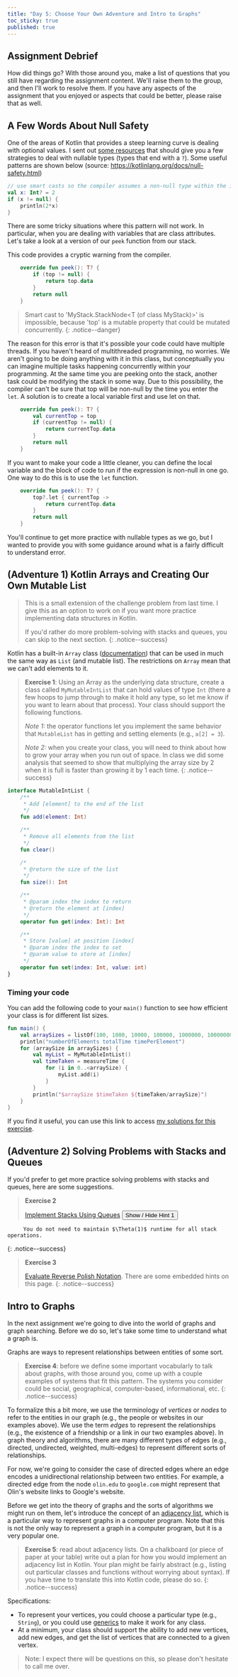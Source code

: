 ```yaml
---
title: "Day 5: Choose Your Own Adventure and Intro to Graphs"
toc_sticky: true
published: true
---
```


## Assignment Debrief

How did things go?  With those around you, make a list of questions that you still have regarding the assignment content.  We'll raise them to the group, and then I'll work to resolve them.  If you have any aspects of the assignment that you enjoyed or aspects that could be better, please raise that as well.

## A Few Words About Null Safety

One of the areas of Kotlin that provides a steep learning curve is dealing with optional values.  I sent out [some resources](https://kotlinlang.org/docs/null-safety.html) that should give you a few strategies to deal with nullable types (types that end with a ``?``).  Some useful patterns are shown below (source: https://kotlinlang.org/docs/null-safety.html)

```kotlin
// use smart casts so the compiler assumes a non-null type within the if statement
val x: Int? = 2
if (x != null) {
    println(2*x)
}
```
There are some tricky situations where this pattern will not work.  In particular, when you are dealing with variables that are class attributes.  Let's take a look at a version of our ``peek`` function from our stack.

This code provides a cryptic warning from the compiler.

```kotlin
    override fun peek(): T? {
        if (top != null) {
            return top.data
        }
        return null
    }
```

> Smart cast to 'MyStack.StackNode<T (of class MyStack<T>)>' is impossible, because 'top' is a mutable property that could be mutated concurrently.
{: .notice--danger}

The reason for this error is that it's possible your code could have multiple threads.  If you haven't heard of multithreaded programming, no worries.  We aren't going to be doing anything with it in this class, but conceptually you can imagine multiple tasks happening concurrently within your programming.  At the same time you are peeking onto the stack, another task could be modifying the stack in some way.  Due to this possibility, the compiler can't be sure that top will be non-null by the time you enter the ``let``.  A solution is to create a local variable first and use let on that.

```kotlin
    override fun peek(): T? {
        val currentTop = top
        if (currentTop != null) {
            return currentTop.data
        }
        return null
    }
```

If you want to make your code a little cleaner, you can define the local variable and the block of code to run if the expression is non-null in one go.  One way to do this is to use the ``let`` function.

```kotlin
    override fun peek(): T? {
        top?.let { currentTop ->
            return currentTop.data
        }
        return null
    }
```

You'll continue to get more practice with nullable types as we go, but I wanted to provide you with some guidance around what is a fairly difficult to understand error.

## (Adventure 1) Kotlin Arrays and Creating Our Own Mutable List

> This is a small extension of the challenge problem from last time.  I give this as an option to work on if you want more practice implementing data structures in Kotlin.
> 
> If you'd rather do more problem-solving with stacks and queues, you can skip to the next section.
{: .notice--success}

Kotlin has a built-in ``Array`` class ([documentation](https://kotlinlang.org/docs/arrays.html)) that can be used in much the same way as ``List`` (and mutable list).  The restrictions on ``Array`` mean that we can't add elements to it.

> **Exercise 1**: Using an Array as the underlying data structure, create a class called ``MyMutableIntList`` that can hold values of type ``Int`` (there a few hoops to jump through to make it hold any type, so let me know if you want to learn about that process).  Your class should support the following functions.
> 
> *Note 1:* the operator functions let you implement the same behavior that ``MutableList`` has in getting and setting elements (e.g., ``a[2] = 3``).
> 
> *Note 2:* when you create your class, you will need to think about how to grow your array when you run out of space.  In class we did some analysis that seemed to show that multiplying the array size by $2$ when it is full is faster than growing it by 1 each time.
{: .notice--success}

```kotlin
interface MutableIntList {
    /**
     * Add [element] to the end of the list
     */
    fun add(element: Int)

    /**
     * Remove all elements from the list
     */
    fun clear()

    /*
     * @return the size of the list
     */
    fun size(): Int

    /**
     * @param index the index to return
     * @return the element at [index]
     */
    operator fun get(index: Int): Int

    /**
     * Store [value] at position [index]
     * @param index the index to set
     * @param value to store at [index]
     */
    operator fun set(index: Int, value: int)
}
```

### Timing your code

You can add the following code to your ``main()`` function to see how efficient your class is for different list sizes.

```kotlin
fun main() {
    val arraySizes = listOf(100, 1000, 10000, 100000, 1000000, 10000000, 100000000)
    println("numberOfElements totalTime timePerElement")
    for (arraySize in arraySizes) {
        val myList = MyMutableIntList()
        val timeTaken = measureTime {
            for (i in 0..<arraySize) {
                myList.add(i)
            }
        }
        println("$arraySize $timeTaken ${timeTaken/arraySize}")
    }
}
```

If you find it useful, you can use this link to access [my solutions for this exercise](https://github.com/OlinDSA2024/Day05Finished).

## (Adventure 2) Solving Problems with Stacks and Queues

If you'd prefer to get more practice solving problems with stacks and queues, here are some suggestions.

> **Exercise 2**
> 
> [Implement Stacks Using Queues](https://leetcode.com/problems/implement-stack-using-queues/description/?envType=problem-list-v2&envId=stack)
>    <button onclick="HideShowElement('HideShow1')">Show / Hide Hint 1</button>
>    <div id="HideShow1" style="display:none">
         You do not need to maintain $\Theta(1)$ runtime for all stack operations.
>    </div>
{: .notice--success}

> **Exercise 3**
>
> [Evaluate Reverse Polish Notation](https://neetcode.io/problems/evaluate-reverse-polish-notation?list=neetcode150).  There are some embedded hints on this page.
{: .notice--success}

## Intro to Graphs

In the next assignment we're going to dive into the world of graphs and graph searching.  Before we do so, let's take some time to understand what a graph is.

Graphs are ways to represent relationships between entities of some sort.

> **Exercise 4**: before we define some important vocabularly to talk about graphs, with those around you, come up with a couple examples of systems that fit this pattern. The systems you consider could be social, geographical, computer-based, informational, etc.
> {: .notice--success}

To formalize this a bit more, we use the terminology of *vertices* or *nodes* to refer to the entities in our graph (e.g., the people or websites in our examples above).  We use the term *edges* to represent the relationships (e.g., the existence of a friendship or a link in our two examples above).  In graph theory and algorithms, there are many different types of edges (e.g., directed, undirected, weighted, multi-edges) to represent different sorts of relationships.

For now, we're going to consider the case of directed edges where an edge encodes a unidirectional relationship between two entities.  For example, a directed edge from the node ``olin.edu`` to ``google.com`` might represent that Olin's website links to Google's website.

Before we get into the theory of graphs and the sorts of algorithms we might run on them, let's introduce the concept of an [adjacency list](https://en.wikipedia.org/wiki/Adjacency_list), which is a particular way to represent graphs in a computer program.  Note that this is not the only way to represent a graph in a computer program, but it is a very popular one.

> **Exercise 5**: read about adjacency lists.  On a chalkboard (or piece of paper at your table) write out a plan for how you would implement an adjacency list in Kotlin.  Your plan might be fairly abstract (e.g., listing out particular classes and functions without worrying about syntax).  If you have time to translate this into Kotlin code, please do so.
{: .notice--success}

Specifications:
* To represent your vertices, you could choose a particular type (e.g., ``String``), or you could use [generics](https://kotlinlang.org/docs/generics.html) to make it work for any class.
* At a minimum, your class should support the ability to add new vertices, add new edges, and get the list of vertices that are connected to a given vertex.

> Note: I expect there will be questions on this, so please don't hesitate to call me over.